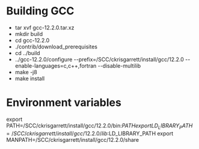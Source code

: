 # Building GCC

* tar xvf gcc-12.2.0.tar.xz
* mkdir build
* cd gcc-12.2.0
* ./contrib/download_prerequisites
* cd ../build
* ../gcc-12.2.0/configure --prefix=/SCC/ckrisgarrett/install/gcc/12.2.0 --enable-languages=c,c++,fortran --disable-multilib
* make -j8
* make install

# Environment variables

export PATH=/SCC/ckrisgarrett/install/gcc/12.2.0/bin:$PATH
export LD_LIBRARY_PATH=/SCC/ckrisgarrett/install/gcc/12.2.0/lib:$LD_LIBRARY_PATH
export MANPATH=/SCC/ckrisgarrett/install/gcc/12.2.0/share
